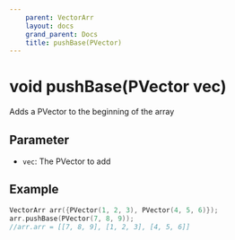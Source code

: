 ```yaml
---
    parent: VectorArr
    layout: docs
    grand_parent: Docs
    title: pushBase(PVector)
---
```

# void pushBase(PVector vec)
Adds a PVector to the beginning of the array

## Parameter
- `vec`: The PVector to add

## Example
```cpp
VectorArr arr({PVector(1, 2, 3), PVector(4, 5, 6)});
arr.pushBase(PVector(7, 8, 9));
//arr.arr = [[7, 8, 9], [1, 2, 3], [4, 5, 6]]
```
